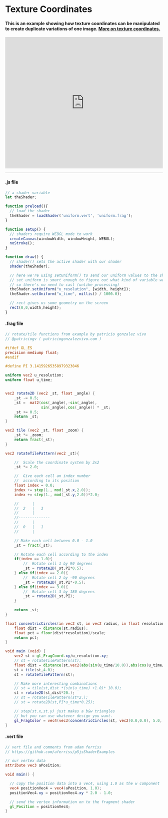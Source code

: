 # Texture Coordinates
#### This is an example showing how texture coordinates can be manipulated to create duplicate variations of one image. [More on texture coordinates.](https://itp-xstory.github.io/p5js-shaders/#/./docs/important-concepts?id=texture-coordinates)

<div class="glitch-embed-wrap" style="height: 420px; width: 100%;">
  <iframe
    allow="geolocation; microphone; camera; midi; vr; encrypted-media"
    src="https://glitch.com/embed/#!/embed/moire-shader?path=uniform.frag&previewSize=100"
    alt="moire-shader-2 on Glitch"
    style="height: 100%; width: 100%; border: 0;">
  </iframe>
</div>

***

#### .js file
```javascript
// a shader variable
let theShader;

function preload(){
  // load the shader
  theShader = loadShader('uniform.vert', 'uniform.frag');
}

function setup() {
  // shaders require WEBGL mode to work
  createCanvas(windowWidth, windowHeight, WEBGL);
  noStroke();
}

function draw() {
  // shader() sets the active shader with our shader
  shader(theShader);

  // here we're using setUniform() to send our uniform values to the shader
  // set uniform is smart enough to figure out what kind of variable we are sending it,
  // so there's no need to cast (unlike processing)
  theShader.setUniform("u_resolution", [width, height]);
  theShader.setUniform("u_time", millis() / 1000.0);

  // rect gives us some geometry on the screen
  rect(0,0,width,height);
}
```
#### .frag file
```frag
// rotate/tile functions from example by patricio gonzalez vivo
// @patriciogv ( patriciogonzalezvivo.com )

#ifdef GL_ES
precision mediump float;
#endif

#define PI 3.14159265358979323846

uniform vec2 u_resolution;
uniform float u_time;


vec2 rotate2D (vec2 _st, float _angle) {
    _st -= 0.5;
    _st =  mat2(cos(_angle),-sin(_angle),
                sin(_angle),cos(_angle)) * _st;
    _st += 0.5;
    return _st;
}

vec2 tile (vec2 _st, float _zoom) {
    _st *= _zoom;
    return fract(_st);
}

vec2 rotateTilePattern(vec2 _st){

    //  Scale the coordinate system by 2x2
    _st *= 2.0;

    //  Give each cell an index number
    //  according to its position
    float index = 0.0;
    index += step(1., mod(_st.x,2.0));
    index += step(1., mod(_st.y,2.0))*2.0;

    //      |
    //  2   |   3
    //      |
    //--------------
    //      |
    //  0   |   1
    //      |

    // Make each cell between 0.0 - 1.0
    _st = fract(_st);

    // Rotate each cell according to the index
    if(index == 1.0){
        //  Rotate cell 1 by 90 degrees
        _st = rotate2D(_st,PI*0.5);
    } else if(index == 2.0){
        //  Rotate cell 2 by -90 degrees
        _st = rotate2D(_st,PI*-0.5);
    } else if(index == 3.0){
        //  Rotate cell 3 by 180 degrees
        _st = rotate2D(_st,PI);
    }

    return _st;
}

float concentricCircles(in vec2 st, in vec2 radius, in float resolution, in float scale) {
    float dist = distance(st,radius);
    float pct = floor(dist*resolution)/scale;
    return pct;
}

void main (void) {
    vec2 st = gl_FragCoord.xy/u_resolution.xy;
	// st = rotateTilePattern(st);
    float dist = distance(st,vec2(abs(sin(u_time/10.0)),abs(cos(u_time/10.0))));
    st = tile(st,4.0);
    st = rotateTilePattern(st);

    // Make more interesting combinations
    // st = tile(st,dist *(sin(u_time) +1.0)* 10.0);
    st = rotate2D(st,dist*20.);
    // st = rotateTilePattern(st*2.);
    // st = rotate2D(st,PI*u_time*0.25);

    // step(st.x,st.y) just makes a b&w triangles
    // but you can use whatever design you want.
    gl_FragColor = vec4(vec3(concentricCircles(st, vec2(0.0,0.0), 5.0, 10.0)),1.0);
}
```
#### .vert file
```vert
// vert file and comments from adam ferriss
// https://github.com/aferriss/p5jsShaderExamples

// our vertex data
attribute vec3 aPosition;

void main() {

  // copy the position data into a vec4, using 1.0 as the w component
  vec4 positionVec4 = vec4(aPosition, 1.0);
  positionVec4.xy = positionVec4.xy * 2.0 - 1.0;

  // send the vertex information on to the fragment shader
  gl_Position = positionVec4;
}
```
